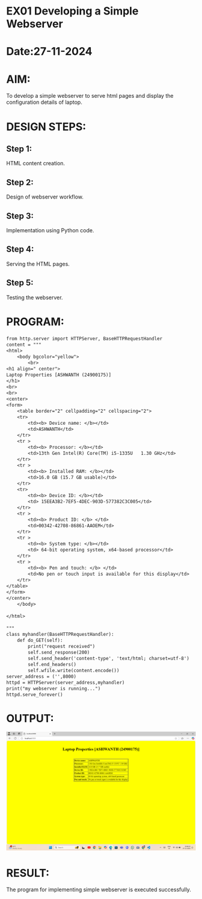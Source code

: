 # EX01 Developing a Simple Webserver

# Date:27-11-2024
# AIM:
To develop a simple webserver to serve html pages and display the configuration details of laptop.

# DESIGN STEPS:
## Step 1:
HTML content creation.

## Step 2:
Design of webserver workflow.

## Step 3:
Implementation using Python code.

## Step 4:
Serving the HTML pages.

## Step 5:
Testing the webserver.

# PROGRAM:
```
from http.server import HTTPServer, BaseHTTPRequestHandler
content = """
<html>
	<body bgcolor="yellow">
		<br>
<h1 align=" center">
Laptop Properties [ASHWANTH (24900175)]
</h1>
<br>
<br>
<center>
<form>
	<table border="2" cellpadding="2" cellspacing="2">
	<tr>
		<td><b> Device name: </b></td>
		<td>ASHWANTH</td> 
	</tr>
	<tr >
		<td><b> Processor: </b></td>
		<td>13th Gen Intel(R) Core(TM) i5-1335U   1.30 GHz</td>
	</tr>
	<tr >
		<td><b> Installed RAM: </b></td>
		<td>16.0 GB (15.7 GB usable)</td> 
	</tr>
	<tr>
		<td><b> Device ID: </b></td>
		<td> 15EEA3B2-7EF5-4DEC-903D-577382C3C005</td>
	</tr>
	<tr >
		<td><b> Product ID: </b> </td>
		<td>00342-42708-86861-AAOEM</td>
	</tr>
	<tr >
		<td><b> System type: </b></td>
		<td> 64-bit operating system, x64-based processor</td>
	</tr>
	<tr >
		<td><b> Pen and touch: </b> </td>
		<td>No pen or touch input is available for this display</td>
	</tr>
</table>
</form>
</center>
	</body>

</html>

"""
class myhandler(BaseHTTPRequestHandler):
    def do_GET(self):
        print("request received")
        self.send_response(200)
        self.send_header('content-type', 'text/html; charset=utf-8')
        self.end_headers()
        self.wfile.write(content.encode())
server_address = ('',8000)
httpd = HTTPServer(server_address,myhandler)
print("my webserver is running...")
httpd.serve_forever()

```




# OUTPUT:
![alt text](<Screenshot (5).png>)

# RESULT:
The program for implementing simple webserver is executed successfully.
